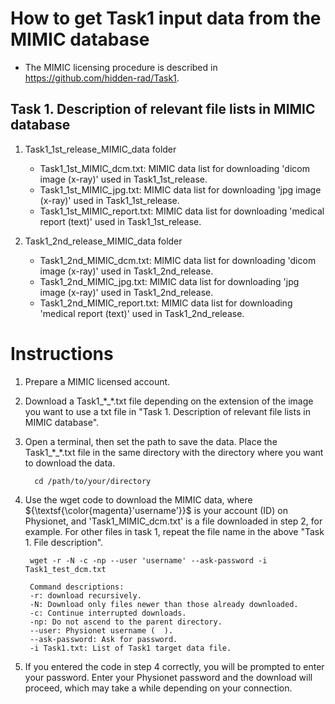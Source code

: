 # How to get Task1 input data from the MIMIC database

- The MIMIC licensing procedure is described in https://github.com/hidden-rad/Task1. 

## Task 1. Description of relevant file lists in MIMIC database<br/>
1. Task1_1st_release_MIMIC_data folder
 	- Task1_1st_MIMIC_dcm.txt: MIMIC data list for downloading 'dicom image (x-ray)' used in Task1_1st_release.
	- Task1_1st_MIMIC_jpg.txt: MIMIC data list for downloading 'jpg image (x-ray)' used in Task1_1st_release.
	- Task1_1st_MIMIC_report.txt: MIMIC data list for downloading 'medical report (text)' used in Task1_1st_release.

2. Task1_2nd_release_MIMIC_data folder
 	- Task1_2nd_MIMIC_dcm.txt: MIMIC data list for downloading 'dicom image (x-ray)' used in Task1_2nd_release.
	- Task1_2nd_MIMIC_jpg.txt: MIMIC data list for downloading 'jpg image (x-ray)' used in Task1_2nd_release.
	- Task1_2nd_MIMIC_report.txt: MIMIC data list for downloading 'medical report (text)' used in Task1_2nd_release.
 	

# Instructions

1. Prepare a MIMIC licensed account.

2. Download a Task1_\*_\*.txt file depending on the extension of the image you want to use a txt file in "Task 1. Description of relevant file lists in MIMIC database". 

3. Open a terminal, then set the path to save the data. Place the Task1_\*_\*.txt file in the same directory with the directory where you want to download the data. 
	>
		 cd /path/to/your/directory

4. Use the wget code to download the MIMIC data, where ${\textsf{\color{magenta}'username'}}$ is your account (ID) on Physionet, and 'Task1_MIMIC_dcm.txt' is a file downloaded in step 2, for example. For other files in task 1, repeat the file name in the above "Task 1. File description".

	>
		wget -r -N -c -np --user 'username' --ask-password -i Task1_test_dcm.txt
	
	> 
	
		Command descriptions:
		-r: download recursively.
		-N: Download only files newer than those already downloaded.
		-c: Continue interrupted downloads.
		-np: Do not ascend to the parent directory.
		--user: Physionet username (  ).
		--ask-password: Ask for password.
		-i Task1.txt: List of Task1 target data file.

5. If you entered the code in step 4 correctly, you will be prompted to enter your password. Enter your Physionet password and the download will proceed, which may take a while depending on your connection.

